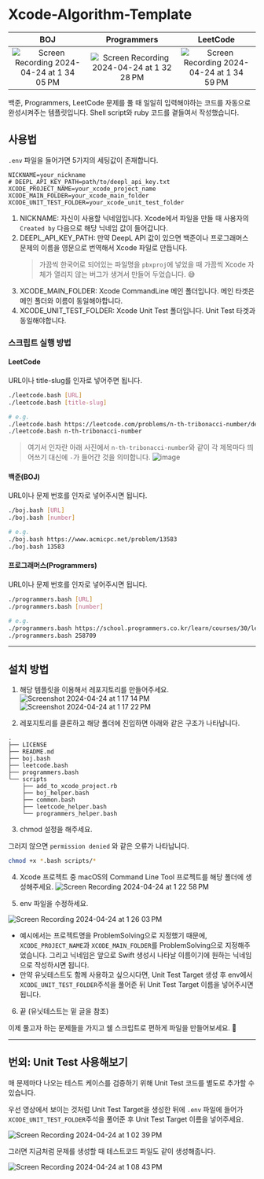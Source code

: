 # Xcode-Algorithm-Template

|                                                                        BOJ                                                                        |                                                                    Programmers                                                                    |                                                                     LeetCode                                                                      |
| :-----------------------------------------------------------------------------------------------------------------------------------------------: | :-----------------------------------------------------------------------------------------------------------------------------------------------: | :-----------------------------------------------------------------------------------------------------------------------------------------------: |
| ![Screen Recording 2024-04-24 at 1 34 05 PM](https://github.com/WhiteHyun/Xcode-PS-Template/assets/57972338/a9ff5ad7-e9b2-4983-84f6-0923120314f1) | ![Screen Recording 2024-04-24 at 1 32 28 PM](https://github.com/WhiteHyun/Xcode-PS-Template/assets/57972338/3ef39510-4305-4b49-9d6c-68f2190466f4) | ![Screen Recording 2024-04-24 at 1 34 59 PM](https://github.com/WhiteHyun/Xcode-PS-Template/assets/57972338/718a9b75-018d-4dd7-bc10-d61139e0c11b) |

백준, Programmers, LeetCode 문제를 풀 때 일일히 입력해야하는 코드를 자동으로 완성시켜주는 템플릿입니다.
Shell script와 ruby 코드를 곁들여서 작성했습니다.

## 사용법

`.env` 파일을 들어가면 5가지의 세팅값이 존재합니다.

```
NICKNAME=your_nickname
# DEEPL_API_KEY_PATH=path/to/deepl_api_key.txt
XCODE_PROJECT_NAME=your_xcode_project_name
XCODE_MAIN_FOLDER=your_xcode_main_folder
XCODE_UNIT_TEST_FOLDER=your_xcode_unit_test_folder
```

1. NICKNAME: 자신이 사용할 닉네임입니다. Xcode에서 파일을 만들 때 사용자의 `Created by` 다음으로 해당 닉네임 값이 들어갑니다.
2. DEEPL_API_KEY_PATH: 만약 DeepL API 값이 있으면 백준이나 프로그래머스 문제의 이름을 영문으로 번역해서 Xcode 파일로 만듭니다.
   > 가끔씩 한국어로 되어있는 파일명을 `pbxproj`에 넣었을 때 가끔씩 Xcode 자체가 열리지 않는 버그가 생겨서 만들어 두었습니다. 😅
3. XCODE_MAIN_FOLDER: Xcode CommandLine 메인 폴더입니다. 메인 타겟은 메인 폴더와 이름이 동일해야합니다.
4. XCODE_UNIT_TEST_FOLDER: Xcode Unit Test 폴더입니다. Unit Test 타겟과 동일해야합니다.

### 스크립트 실행 방법

#### LeetCode

URL이나 title-slug를 인자로 넣어주면 됩니다.

```bash
./leetcode.bash [URL]
./leetcode.bash [title-slug]

# e.g.
./leetcode.bash https://leetcode.com/problems/n-th-tribonacci-number/description/
./leetcode.bash n-th-tribonacci-number
```

> 여기서 인자란 아래 사진에서 `n-th-tribonacci-number`와 같이 각 제목마다 띄어쓰기 대신에 `-`가 들어간 것을 의미합니다.
> ![image](https://github.com/WhiteHyun/Xcode-PS-Template/assets/57972338/b0a5e248-6335-42d7-9b64-4f0725492587)

#### 백준(BOJ)

URL이나 문제 번호를 인자로 넣어주시면 됩니다.

```bash
./boj.bash [URL]
./boj.bash [number]

# e.g.
./boj.bash https://www.acmicpc.net/problem/13583
./boj.bash 13583
```

#### 프로그래머스(Programmers)

URL이나 문제 번호를 인자로 넣어주시면 됩니다.

```bash
./programmers.bash [URL]
./programmers.bash [number]

# e.g.
./programmers.bash https://school.programmers.co.kr/learn/courses/30/lessons/258709
./programmers.bash 258709
```

---

## 설치 방법

1. 해당 템플릿을 이용해서 레포지토리를 만들어주세요.
   ![Screenshot 2024-04-24 at 1 17 14 PM](https://github.com/WhiteHyun/Xcode-PS-Template/assets/57972338/d0d7972e-7e45-47d1-bc62-523a20085540)
   ![Screenshot 2024-04-24 at 1 17 22 PM](https://github.com/WhiteHyun/Xcode-PS-Template/assets/57972338/a143922b-f417-4060-984e-89274c5c6cc6)

2. 레포지토리를 클론하고 해당 폴더에 진입하면 아래와 같은 구조가 나타납니다.

```
.
├── LICENSE
├── README.md
├── boj.bash
├── leetcode.bash
├── programmers.bash
└── scripts
    ├── add_to_xcode_project.rb
    ├── boj_helper.bash
    ├── common.bash
    ├── leetcode_helper.bash
    └── programmers_helper.bash
```

3. chmod 설정을 해주세요.

그러지 않으면 `permission denied` 와 같은 오류가 나타납니다.

```bash
chmod +x *.bash scripts/*
```

4. Xcode 프로젝트 중 macOS의 Command Line Tool 프로젝트를 해당 폴더에 생성해주세요.
   ![Screen Recording 2024-04-24 at 1 22 58 PM](https://github.com/WhiteHyun/Xcode-PS-Template/assets/57972338/92449354-293f-4ef5-bcdb-f7352c613fa2)

5. env 파일을 수정하세요.

![Screen Recording 2024-04-24 at 1 26 03 PM](https://github.com/WhiteHyun/Xcode-PS-Template/assets/57972338/3f7dd1ba-f65d-4de3-aaaa-c8ba56453488)

- 예시에서는 프로젝트명을 ProblemSolving으로 지정했기 때문에, `XCODE_PROJECT_NAME`과 `XCODE_MAIN_FOLDER`를 ProblemSolving으로 지정해주었습니다.
  그리고 닉네임은 앞으로 Swift 생성시 나타날 이름이기에 원하는 닉네임으로 작성하시면 됩니다.
- 만약 유닛테스트도 함께 사용하고 싶으시다면, Unit Test Target 생성 후 env에서 `XCODE_UNIT_TEST_FOLDER`주석을 풀어준 뒤 Unit Test Target 이름을 넣어주시면 됩니다.

6. 끝 (유닛테스트는 밑 글을 참조)

이제 풀고자 하는 문제들을 가지고 쉘 스크립트로 편하게 파일을 만들어보세요. 🥳

---

## 번외: Unit Test 사용해보기

매 문제마다 나오는 테스트 케이스를 검증하기 위해 Unit Test 코드를 별도로 추가할 수 있습니다.

우선 영상에서 보이는 것처럼 Unit Test Target을 생성한 뒤에 `.env` 파일에 들어가 `XCODE_UNIT_TEST_FOLDER`주석을 풀어준 후 Unit Test Target 이름을 넣어주세요.

![Screen Recording 2024-04-24 at 1 02 39 PM](https://github.com/WhiteHyun/Xcode-PS-Template/assets/57972338/7fa72c07-013b-49a4-bbb1-7546ac0c5ef6)

그러면 지금처럼 문제를 생성할 때 테스트코드 파일도 같이 생성해줍니다.

![Screen Recording 2024-04-24 at 1 08 43 PM](https://github.com/WhiteHyun/Xcode-PS-Template/assets/57972338/68dc3236-2400-410a-b8f3-fcd3b8fc07a0)
